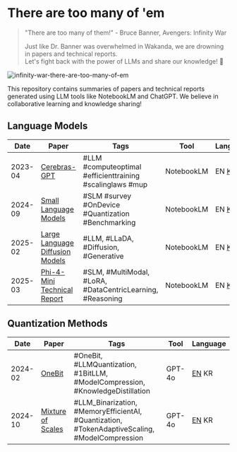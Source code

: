 # There are too many of 'em
> "There are too many of them!" - Bruce Banner, Avengers: Infinity War <br>
>
> Just like Dr. Banner was overwhelmed in Wakanda, we are drowning in papers and technical reports.<br>
> Let's fight back with the power of LLMs and share our knowledge! 💪

![infinity-war-there-are-too-many-of-em](https://github.com/user-attachments/assets/175926d7-4f68-46e4-8af8-bad6d6594ce8)

This repository contains summaries of papers and technical reports generated using LLM tools like NotebookLM and ChatGPT. We believe in collaborative learning and knowledge sharing!

## Language Models

| Date | Paper | Tags | Tool | Language |
|------|-------|------|------|----------|
| 2023-04 | [Cerebras-GPT](https://arxiv.org/abs/2304.03208) | #LLM #computeoptimal #efficienttraining #scalinglaws #mup | NotebookLM | EN [KR](kr/language-models/2023-04-Cerebras-GPT.llm.mup.efficient.notebooklm.md) |
| 2024-09 | [Small Language Models](https://arxiv.org/abs/2409.15790) | #SLM #survey #OnDevice #Quantization #Benchmarking | NotebookLM | EN [KR](kr/language-models/2024-09-Small-Language-Models.slm.survey.md) |
| 2025-02 | [Large Language Diffusion Models](https://arxiv.org/abs/2502.09992) | #LLM, #LLaDA, #Diffusion, #Generative | NotebookLM | EN [KR](kr/language-models/2025-02-large-language-diffusion-models.llm.llada.diffusion.notebooklm.md) |
| 2025-03 | [Phi-4-Mini Technical Report](https://arxiv.org/abs/2503.01743) | #SLM, #MultiModal, #LoRA, #DataCentricLearning, #Reasoning | NotebookLM | EN [KR](kr/language-models/2025-03-phi4-mini-technical-report.slm.multimodal.efficient.notebooklm.md) |

## Quantization Methods
| Date | Paper | Tags | Tool | Language |
|------|-------|------|------|----------|
| 2024-02 | [OneBit](https://arxiv.org/abs/2402.11295) | #OneBit, #LLMQuantization, #1BitLLM, #ModelCompression, #KnowledgeDistillation | GPT-4o | [EN](./en/quantization-methods/2024-02-one-bit.modelcompression.1BitLLM.GPT4o.md) KR |
| 2024-10 | [Mixture of Scales](https://arxiv.org/abs/2406.12311v1) | #LLM_Binarization, #MemoryEfficientAI, #Quantization, #TokenAdaptiveScaling, #ModelCompression | GPT-4o | [EN](./en/quantization-methods/2024-10-mixture-of-scales.modelcompression.binarization.GPT4o.md) KR |
